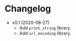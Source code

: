# Changelog

* v0.1 (2020-08-27)
    * Add `print_string` library.
    * Add `url_encoding` library.
